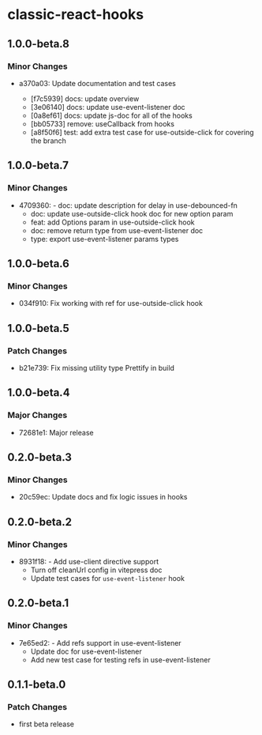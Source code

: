 # classic-react-hooks

## 1.0.0-beta.8

### Minor Changes

-  a370a03: Update documentation and test cases

   -  [f7c5939] docs: update overview
   -  [3e06140] docs: update use-event-listener doc
   -  [0a8ef61] docs: update js-doc for all of the hooks
   -  [bb05733] remove: useCallback from hooks
   -  [a8f50f6] test: add extra test case for use-outside-click for covering the branch

## 1.0.0-beta.7

### Minor Changes

-  4709360: - doc: update description for delay in use-debounced-fn
   -  doc: update use-outside-click hook doc for new option param
   -  feat: add Options param in use-outside-click hook
   -  doc: remove return type from use-event-listener doc
   -  type: export use-event-listener params types

## 1.0.0-beta.6

### Minor Changes

-  034f910: Fix working with ref for use-outside-click hook

## 1.0.0-beta.5

### Patch Changes

-  b21e739: Fix missing utility type Prettify in build

## 1.0.0-beta.4

### Major Changes

-  72681e1: Major release

## 0.2.0-beta.3

### Minor Changes

-  20c59ec: Update docs and fix logic issues in hooks

## 0.2.0-beta.2

### Minor Changes

-  8931f18: - Add use-client directive support
   -  Turn off cleanUrl config in vitepress doc
   -  Update test cases for `use-event-listener` hook

## 0.2.0-beta.1

### Minor Changes

-  7e65ed2: - Add refs support in use-event-listener
   -  Update doc for use-event-listener
   -  Add new test case for testing refs in use-event-listener

## 0.1.1-beta.0

### Patch Changes

-  first beta release
